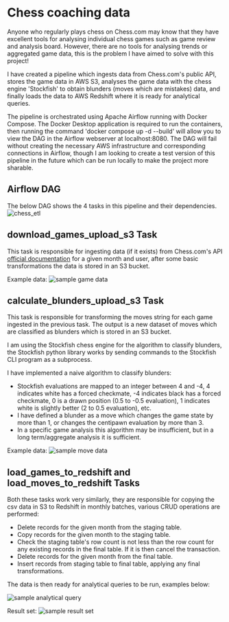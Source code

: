 # Chess coaching data
Anyone who regularly plays chess on Chess.com may know that they have excellent tools for analysing individual chess games such as game review and analysis board. However, there are no tools for analysing trends or aggregated game data, this is the problem I have aimed to solve with this project!

I have created a pipeline which ingests data from Chess.com's public API, stores the game data in AWS S3, analyses the game data with the chess engine 'Stockfish' to obtain blunders (moves which are mistakes) data, and finally loads the data to AWS Redshift where it is ready for analytical queries. 

The pipeline is orchestrated using Apache Airflow running with Docker Compose. The Docker Desktop application is required to run the containers, then running the command 'docker compose up -d --build' will allow you to view the DAG in the Airflow webserver at localhost:8080. The DAG will fail without creating the necessary AWS infrastructure and corresponding connections in Airflow, though I am looking to create a test version of this pipeline in the future which can be run locally to make the project more sharable.

## Airflow DAG
The below DAG shows the 4 tasks in this pipeline and their dependencies.
![chess_etl](https://github.com/user-attachments/assets/f983b6de-9960-4c16-a033-2c8dcbe489ea)

## download_games_upload_s3 Task
This task is responsible for ingesting data (if it exists) from Chess.com's API [official documentation](https://www.chess.com/news/view/published-data-api) for a given month and user, after some basic transformations the data is stored in an S3 bucket.

Example data:
![sample game data](https://github.com/user-attachments/assets/fbfd72a4-2366-4bb9-bcc5-88184458ec51)

## calculate_blunders_upload_s3 Task
This task is responsible for transforming the moves string for each game ingested in the previous task. The output is a new dataset of moves which are classified as blunders which is stored in an S3 bucket.

I am using the Stockfish chess engine for the algorithm to classify blunders, the Stockfish python library works by sending commands to the Stockfish CLI program as a subprocess. 

I have implemented a naive algorithm to classify blunders: 
* Stockfish evaluations are mapped to an integer between 4 and -4, 4 indicates white has a forced checkmate, -4 indicates black has a forced checkmate, 0 is a drawn position (0.5 to -0.5 evaluation), 1 indicates white is slightly better (2 to 0.5 evaluation), etc.
* I have defined a blunder as a move which changes the game state by more than 1, or changes the centipawn evaluation by more than 3.
* In a specific game analysis this algorithm may be insufficient, but in a long term/aggregate analysis it is sufficient.

Example data:
![sample move data](https://github.com/user-attachments/assets/e193132c-34cb-4e04-bf1c-a1f3f511ecc3)

## load_games_to_redshift and load_moves_to_redshift Tasks
Both these tasks work very similarly, they are responsible for copying the csv data in S3 to Redshift in monthly batches, various CRUD operations are performed:
* Delete records for the given month from the staging table.
* Copy records for the given month to the staging table.
* Check the staging table's row count is not less than the row count for any existing records in the final table. If it is then cancel the transaction.
* Delete records for the given month from the final table.
* Insert records from staging table to final table, applying any final transformations.

The data is then ready for analytical queries to be run, examples below:

![sample analytical query](https://github.com/user-attachments/assets/f170fcdb-b300-4696-b03b-da1b7c4a4d31)

Result set:
![sample result set](https://github.com/user-attachments/assets/a5d0cfc6-0668-4bc6-ab90-b4c875f5b62a)

